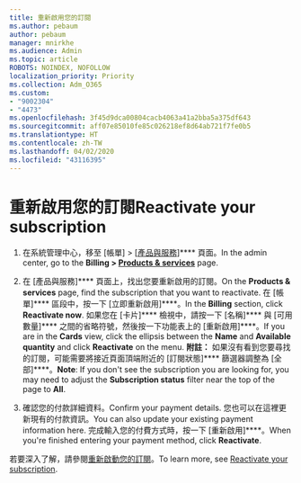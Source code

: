 ```yaml
---
title: 重新啟用您的訂閱
ms.author: pebaum
author: pebaum
manager: mnirkhe
ms.audience: Admin
ms.topic: article
ROBOTS: NOINDEX, NOFOLLOW
localization_priority: Priority
ms.collection: Adm_O365
ms.custom:
- "9002304"
- "4473"
ms.openlocfilehash: 3f45d9dca00804cacb4063a41a2bba5a375df643
ms.sourcegitcommit: aff07e85010fe85c026218ef8d64ab721f7fe0b5
ms.translationtype: HT
ms.contentlocale: zh-TW
ms.lasthandoff: 04/02/2020
ms.locfileid: "43116395"
---
```

# <a name="reactivate-your-subscription"></a><span data-ttu-id="e15c1-102">重新啟用您的訂閱</span><span class="sxs-lookup"><span data-stu-id="e15c1-102">Reactivate your subscription</span></span>

1. <span data-ttu-id="e15c1-103">在系統管理中心，移至 [帳單] > [[產品與服務](https://go.microsoft.com/fwlink/p/?linkid=842054)]\*\*\*\* 頁面。</span><span class="sxs-lookup"><span data-stu-id="e15c1-103">In the admin center, go to the **Billing > [Products & services](https://go.microsoft.com/fwlink/p/?linkid=842054)** page.</span></span>

2. <span data-ttu-id="e15c1-104">在 [產品與服務]\*\*\*\* 頁面上，找出您要重新啟用的訂閱。</span><span class="sxs-lookup"><span data-stu-id="e15c1-104">On the **Products & services** page, find the subscription that you want to reactivate.</span></span>  <span data-ttu-id="e15c1-105">在 [帳單]\*\*\*\* 區段中，按一下 [立即重新啟用]\*\*\*\*。</span><span class="sxs-lookup"><span data-stu-id="e15c1-105">In the **Billing** section, click **Reactivate now**.</span></span>  <span data-ttu-id="e15c1-106">如果您在 [卡片]\*\*\*\* 檢視中，請按一下 [名稱]\*\*\*\* 與 [可用數量]\*\*\*\* 之間的省略符號，然後按一下功能表上的 [重新啟用]\*\*\*\*。</span><span class="sxs-lookup"><span data-stu-id="e15c1-106">If you are in the **Cards** view, click the ellipsis between the **Name** and **Available quantity** and click **Reactivate** on the menu.</span></span> <span data-ttu-id="e15c1-107">**附註：** 如果沒有看到您要尋找的訂閱，可能需要將接近頁面頂端附近的 [訂閱狀態]\*\*\*\* 篩選器調整為 [全部]\*\*\*\*。</span><span class="sxs-lookup"><span data-stu-id="e15c1-107">**Note**: If you don't see the subscription you are looking for, you may need to adjust the **Subscription status** filter near the top of the page to **All**.</span></span>

3. <span data-ttu-id="e15c1-108">確認您的付款詳細資料。</span><span class="sxs-lookup"><span data-stu-id="e15c1-108">Confirm your payment details.</span></span>  <span data-ttu-id="e15c1-109">您也可以在這裡更新現有的付款資訊。</span><span class="sxs-lookup"><span data-stu-id="e15c1-109">You can also update your existing payment information here.</span></span>  <span data-ttu-id="e15c1-110">完成輸入您的付費方式時，按一下 [重新啟用]\*\*\*\*。</span><span class="sxs-lookup"><span data-stu-id="e15c1-110">When you're finished entering your payment method, click **Reactivate**.</span></span>

<span data-ttu-id="e15c1-111">若要深入了解，請參閱[重新啟動您的訂閱](https://docs.microsoft.com/office365/admin/subscriptions-and-billing/reactivate-your-subscription)。</span><span class="sxs-lookup"><span data-stu-id="e15c1-111">To learn more, see [Reactivate your subscription](https://docs.microsoft.com/office365/admin/subscriptions-and-billing/reactivate-your-subscription).</span></span>
